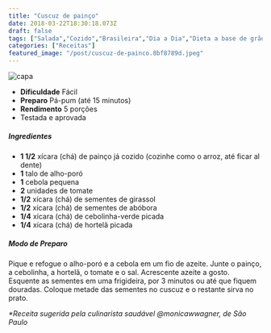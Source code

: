 ```yaml
---
title: "Cuscuz de painço"
date: 2018-03-22T18:30:18.073Z
draft: false
tags: ["Salada","Cozido","Brasileira","Dia a Dia","Dieta a base de grãos","Pratos leves - Saladas","Receitas simples e fáceis"]
categories: ["Receitas"]
featured_image: "/post/cuscuz-de-painco.8bf8789d.jpeg"
---
```


![capa](/post/cuscuz-de-painco.8bf8789d.jpeg)

*   **Dificuldade** Fácil
*   **Preparo** Pá-pum (até 15 minutos)
*   **Rendimento** 5 porções
*   Testada e aprovada
    

##### Ingredientes

*   **1 1/2** xícara (chá) de painço já cozido (cozinhe como o arroz, até ficar al dente)
*   **1** talo de alho-poró
*   **1** cebola pequena
*   **2** unidades de tomate
*   **1/2** xícara (chá) de sementes de girassol
*   **1/2** xícara (chá) de sementes de abóbora
*   **1/4** xícara (chá) de cebolinha-verde picada
*   **1/4** xícara (chá) de hortelã picada

##### Modo de Preparo

Pique e refogue o alho-poró e a cebola em um fio de azeite. Junte o painço, a cebolinha, a hortelã, o tomate e o sal. Acrescente azeite a gosto. Esquente as sementes em uma frigideira, por 3 minutos ou até que fiquem douradas. Coloque metade das sementes no cuscuz e o restante sirva no prato.

_*Receita sugerida pela culinarista saudável @monicawwagner, de São Paulo_
